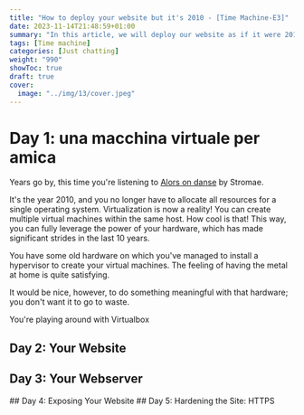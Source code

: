 ```yaml
---
title: "How to deploy your website but it's 2010 - [Time Machine-E3]"
date: 2023-11-14T21:48:59+01:00
summary: "In this article, we will deploy our website as if it were 2010. We will use virtual machines, web servers and some old tools to hammer things out"
tags: [Time machine]
categories: [Just chatting]
weight: "990"
showToc: true
draft: true
cover:
  image: "../img/13/cover.jpeg"
---
```


# Day 1: una macchina virtuale per amica

Years go by, this time you're listening to [Alors on danse](https://www.youtube.com/watch?v=VHoT4N43jK8) by Stromae.

It's the year 2010, and you no longer have to allocate all resources for a single operating system. Virtualization is now a reality! You can create multiple virtual machines within the same host. How cool is that! This way, you can fully leverage the power of your hardware, which has made significant strides in the last 10 years.

You have some old hardware on which you've managed to install a hypervisor to create your virtual machines. The feeling of having the metal at home is quite satisfying.

It would be nice, however, to do something meaningful with that hardware; you don't want it to go to waste.

You're playing around with Virtualbox

## Day 2: Your Website
## Day 3: Your Webserver
## Day 4: Exposing Your Website
## Day 5: Hardening the Site: HTTPS